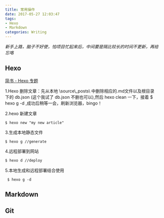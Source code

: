 ```yaml
---
title: 常用操作
date: 2017-05-27 12:03:47
tags:
- Hexo
- Markdown
categories: Writing
---
```


 *新手上路，脑子不好使，怕项目忙起来后，中间要是隔比较长的时间不更新，再给忘咯*

## Hexo

[简书 - Hexo 专题](http://www.jianshu.com/c/7fafdc0abb5b)

1.Hexo 删除文章：先从本地 \source\\\_posts\ 中删除相应的.md文件以及根目录下的 db.json (这个我试了 db.json 不删也可以),然后 hexo clean  一下，接着  $ hexo g -d  ,成功后稍等一会，刷新浏览器，bingo！

2.hexo 新建文章
```
$ hexo new "my new article"
```
3.生成本地静态文件
```
$ hexo g //generate
```
4.远程部署到网站  
``` bash
$ hexo d //deploy
```
5.本地生成和远程部署结合使用
```
 $ hexo g -d
```
## Markdown

## Git
